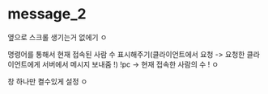 # message_2

옆으로 스크롤 생기는거 없에기 ㅇ

명령어를 통해서 현재 접속된 사람 수 표시해주기(클라이언트에서 요청 -> 요청한 클라이언트에게 서버에서 메시지 보내줌 !)
!pc -> 현재 접속한 사람의 수 ! ㅇ

창 하나만 켤수있게 설정 ㅇ
